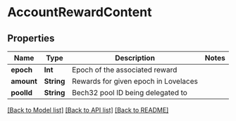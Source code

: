 # AccountRewardContent

## Properties
Name | Type | Description | Notes
------------ | ------------- | ------------- | -------------
**epoch** | **Int** | Epoch of the associated reward | 
**amount** | **String** | Rewards for given epoch in Lovelaces | 
**poolId** | **String** | Bech32 pool ID being delegated to | 

[[Back to Model list]](../README.md#documentation-for-models) [[Back to API list]](../README.md#documentation-for-api-endpoints) [[Back to README]](../README.md)


